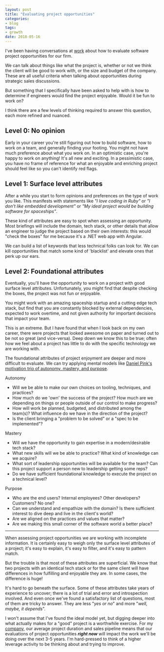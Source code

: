 ```yaml
---
layout: post
title: "Evaluating project opportunities"
categories:
- blog
tags:
- growth
date: 2018-05-16
---
```


I've been having conversations at [work][work] about how to evaluate software project opportunities for our firm.

We can talk about things like what the project is, whether or not we think the client will be good to work with, or the size and budget of the company. These are all useful criteria when talking about opportunities during strategic sales discussions.

But something that I specifically have been asked to help with is how to determine if engineers would find the project enjoyable. Would it be fun to work on?

I think there are a few levels of thinking required to answer this question, each more refined and nuanced.

## Level 0: No opinion

Early in your career you're still figuring out how to build software, how to work on a team, and generally finding your footing. You might not have much preference about what you work on. In an optimistic case, you're happy to work on anything! It's all new and exciting. In a pessimistic case, you have no frame of reference for what an enjoyable and enriching project should feel like so you can't identify red flags.

## Level 1: Surface level attributes

After a while you start to form opinions and preferences on the type of work you like. This manifests with statements like _"I love coding in Ruby"_ or _"I don't like embedded development"_ or _"My ideal project would be building software for spaceships"_.

These kind of attributes are easy to spot when assessing an opportunity. Most briefings will include the domain, tech stack, or other details that allow an engineer to judge the project based on their own interests: this would "check the boxes" for me because it's a .NET web app with Angular.

We can build a list of keywords that less technical folks can look for. We can kill opportunities that match some kind of 'blacklist' and elevate ones that perk up our ears.

## Level 2: Foundational attributes

Eventually, you'll have the opportunity to work on a project with good surface level attributes. Unfortunately, you might find that despite checking the boxes, the project was not fun or enjoyable.

You might work with an amazing spaceship startup and a cutting edge tech stack, but find that you are constantly blocked by external dependencies, expected to work overtime, and not given authority for important decisions that impact your team.

This is an extreme. But I have found that when I look back on my own career, there were projects that looked awesome on paper and turned out to be not so great (and vice-versa). Deep down we know this to be true; often how we feel about a project has little to do with the specific technology we are working with. 

The foundational attributes of project enjoyment are deeper and more difficult to evaluate. We can try applying mental models like [Daniel Pink's motivation trio of autonomy, mastery, and purpose][pink].

Autonomy

* Will we be able to make our own choices on tooling, techniques, and practices?
* How much do we 'own' the success of the project? How much are we depending on things or people outside of our control to make progress?
* How will work be planned, budgeted, and distributed among the team(s)? What influence do we have in the direction of the project?
* Is the client bringing a "problem to be solved" or a "spec to be implemented"?

Mastery

* Will we have the opportunity to gain expertise in a modern/desirable tech stack?
* What new skills will we be able to practice? What kind of knowledge can we acquire?
* What sort of leadership opportunities will be available for the team? Can this project support a person new to leadership getting some reps?
* Do we have sufficient foundational knowledge to execute the project on a technical level?

Purpose

* Who are the end users? Internal employees? Other developers? Customers? No one?
* Can we understand and empathize with the domain? Is there sufficient interest to dive deep and live in the client's world?
* Are we aligned on the practices and values that matter?
* Are we making this small corner of the software world a better place?

---

When assessing project opportunities we are working with incomplete information. It is certainly easy to weigh only the surface level attributes of a project; it's easy to explain, it's easy to filter, and it's easy to pattern match. 

But the trouble is that most of these attributes are superficial. We know that two projects with an identical tech stack or for the same client will have differences in how fulfilling and enjoyable they are. In some cases, the difference is huge!

It's hard to go beneath the surface. Some of these attributes take years of experience to uncover; there is a lot of trial and error and introspection involved. And even once we've found a satisfactory list of questions, most of them are tricky to answer. They are less "_yes or no_" and more "_well, maybe, it depends_".

I won't assume that I've found the ideal model yet, but digging deeper into what actually makes for a "good" project is a worthwhile exercise. For my [company][work], our average project duration and sales pipeline means that our evaluations of project opportunities **_right now_** will impact the work we'll be doing over the next 3-5 years. I'm hard-pressed to think of a higher leverage activity to be thinking about and trying to improve.

[work]: https://www.sep.com/
[pink]: https://en.wikipedia.org/wiki/Drive:_The_Surprising_Truth_About_What_Motivates_Us
